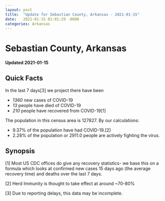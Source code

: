 ```yaml
---
layout: post
title:  "Update for Sebastian County, Arkansas - 2021-01-15"
date:   2021-01-15 01:01:29 -0600
categories: Arkansas
---
```


# Sebastian County, Arkansas
#### Updated 2021-01-15

## Quick Facts

In the last 7 days[3] we project there have been
- *1360* new cases of COVID-19
- *13* people have died of COVID-19
- *210* people have recovered from COVID-19[1]

The population in this census area is 127827. By our calculations:
- 9.37% of the population have had COVID-19.[2]
- 2.28% of the population or 2911.0 people are actively fighting the virus.

## Synopsis




[1] Most US CDC offices do give any recovery statistics- we base this on a formula which looks at confirmed new cases
15 days ago (the average recovery time) and deaths over the last 7 days.

[2] Herd Immunity is thought to take effect at around ~70-80%

[3] Due to reporting delays, this data may be incomplete.
 
    
